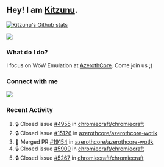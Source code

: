 ## Hey! I am [Kitzunu](https://Github.com/Kitzunu).

<!--<a href="https://github-readme-stats.kitzunu.vercel.app/api?username=Kitzunu&show_icons=true&theme=dark">
  <img align="center" src="https://github-readme-stats.kitzunu.vercel.app/api?username=Kitzunu&show_icons=true&theme=dark" />
</a>-->

[![Kitzunu's Github stats](https://github-readme-stats.vercel.app/api?username=kitzunu&theme=github_dark&show_icons=true)](https://github.com/Kitzunu)

<a href="https://github-readme-stats.kitzunu.vercel.app/api?username=Kitzunu&show_icons=true&theme=dark">
  <img align="center" src="https://github-readme-stats.vercel.app/api/top-langs/?username=Kitzunu&layout=compact&theme=dark" />
</a>

### What do I do?

I focus on WoW Emulation at [AzerothCore](https://Github.com/AzerothCore). Come join us ;)

### Connect with me
[![](https://img.shields.io/badge/AzerothCore%20Discord-Connect%20with%20me!-green)](https://discord.com/invite/gkt4y2x)

### Recent Activity

<!--START_SECTION:activity-->
1. 🔒 Closed issue [#4955](https://github.com/chromiecraft/chromiecraft/issues/4955) in [chromiecraft/chromiecraft](https://github.com/chromiecraft/chromiecraft)
2. 🔒 Closed issue [#15126](https://github.com/azerothcore/azerothcore-wotlk/issues/15126) in [azerothcore/azerothcore-wotlk](https://github.com/azerothcore/azerothcore-wotlk)
3. 🎉 Merged PR [#19154](https://github.com/azerothcore/azerothcore-wotlk/pull/19154) in [azerothcore/azerothcore-wotlk](https://github.com/azerothcore/azerothcore-wotlk)
4. 🔒 Closed issue [#5909](https://github.com/chromiecraft/chromiecraft/issues/5909) in [chromiecraft/chromiecraft](https://github.com/chromiecraft/chromiecraft)
5. 🔒 Closed issue [#5267](https://github.com/chromiecraft/chromiecraft/issues/5267) in [chromiecraft/chromiecraft](https://github.com/chromiecraft/chromiecraft)
<!--END_SECTION:activity-->
